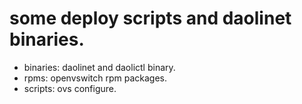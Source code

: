 # some deploy scripts and daolinet binaries.

- binaries: daolinet and daolictl binary.
- rpms: openvswitch rpm packages.
- scripts: ovs configure.
